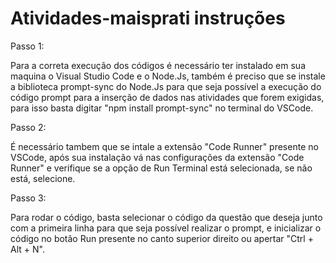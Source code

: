# Atividades-maisprati instruções

Passo 1:

Para a correta execução dos códigos é necessário ter instalado em sua maquina o Visual Studio Code e o Node.Js, também é preciso que se instale a biblioteca prompt-sync do Node.Js para que seja possível a execução do código prompt para a inserção de dados nas atividades que forem exigidas, para isso basta digitar "npm install prompt-sync" no terminal do VSCode.

Passo 2:

É necessário tambem que se intale a extensão "Code Runner" presente no VSCode, após sua instalação vá nas configurações da extensão "Code Runner" e verifique se a opção de Run Terminal está selecionada, se não está, selecione.

Passo 3:

Para rodar o código, basta selecionar o código da questão que deseja junto com a primeira linha para que seja possível realizar o prompt, e inicializar o código no botão Run presente no canto superior direito ou apertar "Ctrl + Alt + N".
